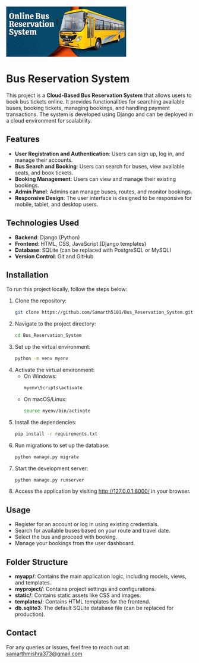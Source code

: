 ![Banner](https://github.com/Samarth5101/Bus_Reservation_System/blob/c055d8ddb68e5e93a12bad33051d2d7626e43b2b/banner.jpg)


# Bus Reservation System

This project is a **Cloud-Based Bus Reservation System** that allows users to book bus tickets online. It provides functionalities for searching available buses, booking tickets, managing bookings, and handling payment transactions. The system is developed using Django and can be deployed in a cloud environment for scalability.

## Features

- **User Registration and Authentication**: Users can sign up, log in, and manage their accounts.
- **Bus Search and Booking**: Users can search for buses, view available seats, and book tickets.
- **Booking Management**: Users can view and manage their existing bookings.
- **Admin Panel**: Admins can manage buses, routes, and monitor bookings.
- **Responsive Design**: The user interface is designed to be responsive for mobile, tablet, and desktop users.

## Technologies Used

- **Backend**: Django (Python)
- **Frontend**: HTML, CSS, JavaScript (Django templates)
- **Database**: SQLite (can be replaced with PostgreSQL or MySQL)
- **Version Control**: Git and GitHub

## Installation

To run this project locally, follow the steps below:

1. Clone the repository:
   ```bash
   git clone https://github.com/Samarth5101/Bus_Reservation_System.git

2. Navigate to the project directory:
   ```bash
   cd Bus_Reservation_System

3. Set up the virtual environment:
   ```bash
   python -m venv myenv

4. Activate the virtual environment:
   * On Windows:
     ```bash
     myenv\Scripts\activate
     
   * On macOS/Linux:
     ```bash
     source myenv/bin/activate

5. Install the dependencies:
   ```bash
   pip install -r requirements.txt

6. Run migrations to set up the database:
   ```bash
   python manage.py migrate

7. Start the development server:
   ```bash
   python manage.py runserver

8. Access the application by visiting http://127.0.0.1:8000/ in your browser.

## Usage

* Register for an account or log in using existing credentials.
* Search for available buses based on your route and travel date.
* Select the bus and proceed with booking.
* Manage your bookings from the user dashboard.

## Folder Structure

* **myapp/**: Contains the main application logic, including models, views, and templates.
* **myproject/**: Contains project settings and configurations.
* **static/**: Contains static assets like CSS and images.
* **templates/**: Contains HTML templates for the frontend.
* **db.sqlite3**: The default SQLite database file (can be replaced for production).

## Contact

For any queries or issues, feel free to reach out at: [samarthmishra373@gmail.com](mailto:samarthmishra373@gmail.com)
